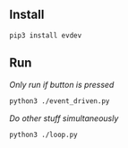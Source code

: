 ## Install

`pip3 install evdev`

## Run 

*Only run if button is pressed*
```bash
python3 ./event_driven.py
```

*Do other stuff simultaneously*
```bash
python3 ./loop.py
```
